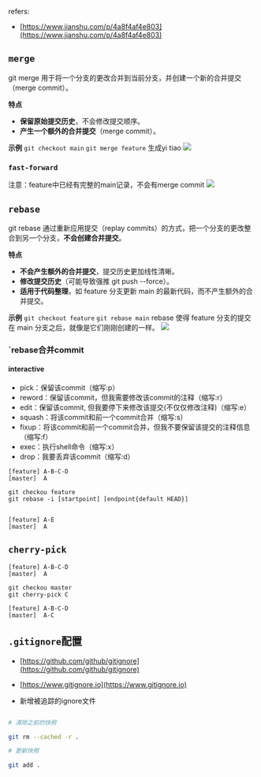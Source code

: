 refers:
- [https://www.jianshu.com/p/4a8f4af4e803](https://www.jianshu.com/p/4a8f4af4e803)


## `merge`
git merge 用于将一个分支的更改合并到当前分支，并创建一个新的合并提交（merge commit）。

**特点**
- **保留原始提交历史**，不会修改提交顺序。
- **产生一个额外的合并提交**（merge commit）。

**示例**
`git checkout main`
`git merge feature`
生成yi tiao
![](../../assets/Pasted%20image%2020250228142647.png)


### `fast-forward`
注意：feature中已经有完整的main记录，不会有merge commit
![](../../assets/Pasted%20image%2020250228142742.png)

## `rebase`
git rebase 通过重新应用提交（replay commits）的方式，把一个分支的更改整合到另一个分支，**不会创建合并提交**。

**特点**
- **不会产生额外的合并提交**，提交历史更加线性清晰。
- **修改提交历史**（可能导致强推 git push --force）。
- **适用于代码整理**，如 feature 分支更新 main 的最新代码，而不产生额外的合并提交。


**示例**
`git checkout feature`
`git rebase main`
rebase 使得 feature 分支的提交在 main 分支之后，就像是它们刚刚创建的一样。
![](../../assets/Pasted%20image%2020250228143000.png)



### `rebase合并commit

#### interactive
- pick：保留该commit（缩写:p）
- reword：保留该commit，但我需要修改该commit的注释（缩写:r）
- edit：保留该commit, 但我要停下来修改该提交(不仅仅修改注释)（缩写:e）
- squash：将该commit和前一个commit合并（缩写:s）
- fixup：将该commit和前一个commit合并，但我不要保留该提交的注释信息（缩写:f）
- exec：执行shell命令（缩写:x）
- drop：我要丢弃该commit（缩写:d）

```git 
[feature] A-B-C-D
[master]  A

git checkou feature
git rebase -i [startpoint] [endpoint{default HEAD}]


[feature] A-E
[master]  A

```

## `cherry-pick`
```git
[feature] A-B-C-D
[master]  A

git checkou master
git cherry-pick C

[feature] A-B-C-D
[master]  A-C
```

## `.gitignore`配置

- [https://github.com/github/gitignore](https://github.com/github/gitignore)

- [https://www.gitignore.io](https://www.gitignore.io)

- 新增被追踪的ignore文件

```bash

# 清除之前的快照

git rm --cached -r .

# 更新快照

git add .

```